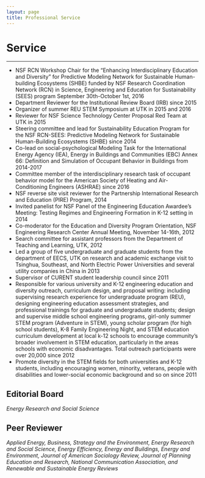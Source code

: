 ```yaml
---
layout: page
title: Professional Service
---
```


# Service #
<hr>

+ NSF RCN Workshop Chair for the  “Enhancing Interdisciplinary Education and Diversity” for Predictive Modeling Network for Sustainable Human-building Ecosystems (SHBE) funded by NSF Research Coordination Network (RCN) in Science, Engineering and Education for Sustainability (SEES) program September 30th-October 1st, 2016
+ Department Reviewer for the Institutional Review Board (IRB) since 2015
+ Organizer of summer REU STEM Symposium at UTK in 2015 and 2016
+ Reviewer for NSF Science Technology Center Proposal Red Team at UTK in 2015
+ Steering committee and lead for Sustainability Education Program for the NSF RCN-SEES: Predictive Modeling Network for Sustainable Human-Building Ecosystems (SHBE) since 2014
+ Co-lead on social-psychological Modeling Task for the International Energy Agency (IEA), Energy in Buildings and Communities (EBC) Annex 66: Definition and Simulation of Occupant Behavior in Buildings from 2014-2017
+ Committee member of the interdisciplinary research task of occupant behavior model for the American Society of Heating and Air-Conditioning Engineers (ASHRAE) since 2016
+ NSF reverse site visit reviewer for the Partnership International Research and Education (PIRE) Program, 2014
+ Invited panelist for NSF Panel of the Engineering Education Awardee’s Meeting: Testing Regimes and Engineering Formation in K-12 setting in 2014
+ Co-moderator for the Education and Diversity Program Orientation, NSF Engineering Research Center Annual Meeting, November 14-16th, 2012
+ Search committee for assistant professors from the Department of Teaching and Learning, UTK, 2012
+ Led a group of five undergraduate and graduate students from the department of EECS, UTK on research and academic exchange visit to Tsinghua, Southeast, and North Electric Power Universities and several utility companies in China in 2013
+ Supervisor of CURENT student leadership council since 2011
+ Responsible for various university and K-12 engineering education and diversity outreach, curriculum design, and proposal writing: including supervising research experience for undergraduate program (REU), designing engineering education assessment strategies, and professional trainings for graduate and undergraduate students; design and supervise middle school engineering programs, girl-only summer STEM program (Adventure in STEM), young scholar program (for high school students), K-8 Family Engineering Night, and STEM education curriculum development at local k-12 schools to encourage community’s broader involvement in STEM education, particularly in the areas schools with economic disadvantages. Total outreach participants were over 20,000 since 2012
+ Promote diversity in the STEM fields for both universities and K-12 students, including encouraging women, minority, veterans, people with disabilities and lower-social economic background and so on since 2011

## **Editorial Board** ##

*Energy Research and Social Science*

## **Peer Reviewer** ##

*Applied Energy, Business, Strategy and the Environment, Energy Research and Social Science, Energy Efficiency, Energy and Buildings, Energy and Environment, Journal of American Sociology Review, Journal of Planning Education and Research, National Communication Association, and Renewable and Sustainable Energy Reviews*
